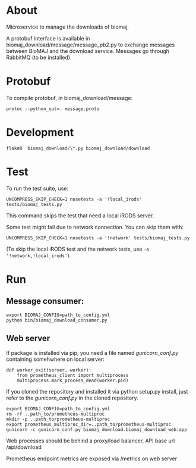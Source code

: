 # About

Microservice to manage the downloads of biomaj.

A protobuf interface is available in biomaj_download/message/message_pb2.py to exchange messages between BioMAJ and the download service.
Messages go through RabbitMQ (to be installed).

# Protobuf

To compile protobuf, in biomaj_download/message:

    protoc --python_out=. message.proto

# Development

    flake8  biomaj_download/\*.py biomaj_download/download

# Test

To run the test suite, use:

    UNCOMPRESS_SKIP_CHECK=1 nosetests -a '!local_irods' tests/biomaj_tests.py

This command skips the test that need a local iRODS server.

Some test might fail due to network connection. You can skip them with:

    UNCOMPRESS_SKIP_CHECK=1 nosetests -a '!network' tests/biomaj_tests.py

(To skip the local iRODS test and the network tests, use `-a '!network,!local_irods'`).

# Run

## Message consumer:

    export BIOMAJ_CONFIG=path_to_config.yml
    python bin/biomaj_download_consumer.py

## Web server

If package is installed via pip, you need a file named *gunicorn_conf.py* containing somehwhere on local server:

    def worker_exit(server, worker):
        from prometheus_client import multiprocess
        multiprocess.mark_process_dead(worker.pid)

If you cloned the repository and installed it via python setup.py install, just refer to the *gunicorn_conf.py* in the cloned repository.


    export BIOMAJ_CONFIG=path_to_config.yml
    rm -rf ..path_to/prometheus-multiproc
    mkdir -p ..path_to/prometheus-multiproc
    export prometheus_multiproc_dir=..path_to/prometheus-multiproc
    gunicorn -c gunicorn_conf.py biomaj_download.biomaj_download_web:app

Web processes should be behind a proxy/load balancer, API base url /api/download

Prometheus endpoint metrics are exposed via /metrics on web server
